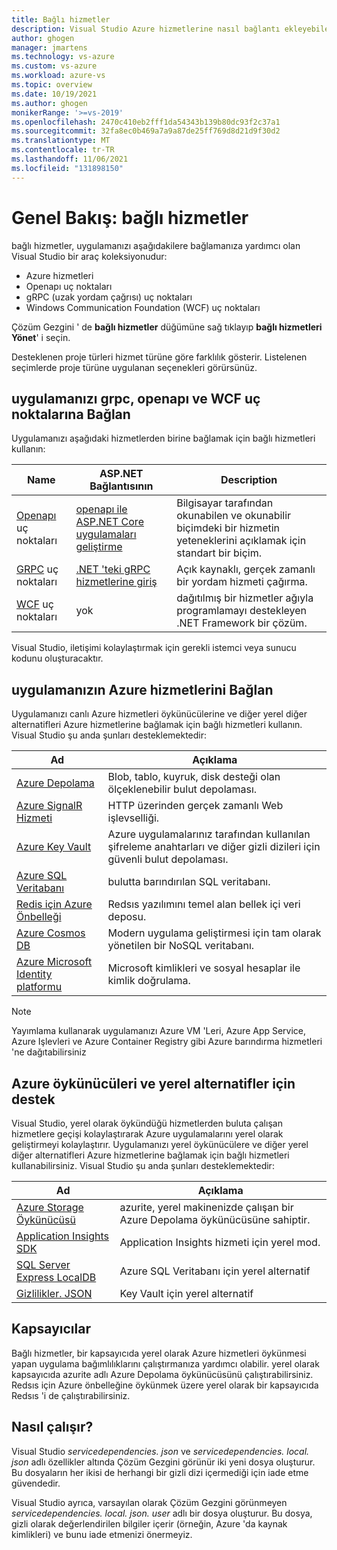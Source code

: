 ```yaml
---
title: Bağlı hizmetler
description: Visual Studio Azure hizmetlerine nasıl bağlantı ekleyebileceğiniz hakkında bilgi edinin
author: ghogen
manager: jmartens
ms.technology: vs-azure
ms.custom: vs-azure
ms.workload: azure-vs
ms.topic: overview
ms.date: 10/19/2021
ms.author: ghogen
monikerRange: '>=vs-2019'
ms.openlocfilehash: 2470c410eb2fff1da54343b139b80dc93f2c37a1
ms.sourcegitcommit: 32fa8ec0b469a7a9a87de25ff769d8d21d9f30d2
ms.translationtype: MT
ms.contentlocale: tr-TR
ms.lasthandoff: 11/06/2021
ms.locfileid: "131898150"
---
```

# <a name="overview-connected-services"></a>Genel Bakış: bağlı hizmetler

bağlı hizmetler, uygulamanızı aşağıdakilere bağlamanıza yardımcı olan Visual Studio bir araç koleksiyonudur:

* Azure hizmetleri
* Openapı uç noktaları
* gRPC (uzak yordam çağrısı) uç noktaları
* Windows Communication Foundation (WCF) uç noktaları

Çözüm Gezgini ' de **bağlı hizmetler** düğümüne sağ tıklayıp **bağlı hizmetleri Yönet**' i seçin.

Desteklenen proje türleri hizmet türüne göre farklılık gösterir. Listelenen seçimlerde proje türüne uygulanan seçenekleri görürsünüz.

## <a name="connect-your-app-to-grpc-openapi-and-wcf-endpoints"></a>uygulamanızı grpc, openapı ve WCF uç noktalarına Bağlan

Uygulamanızı aşağıdaki hizmetlerden birine bağlamak için bağlı hizmetleri kullanın:

| Name | ASP.NET Bağlantısının | Description |
|-|-|-|
| [Openapı](https://github.com/OAI/OpenAPI-Specification) uç noktaları | [openapı ile ASP.NET Core uygulamaları geliştirme](/aspnet/core/web-api/Microsoft.dotnet-openapi) | Bilgisayar tarafından okunabilen ve okunabilir biçimdeki bir hizmetin yeteneklerini açıklamak için standart bir biçim. |
| [GRPC](https://grpc.io/docs/) uç noktaları | [.NET 'teki gRPC hizmetlerine giriş](/aspnet/core/grpc/) | Açık kaynaklı, gerçek zamanlı bir yordam hizmeti çağırma. |
| [WCF](/dotnet/framework/wcf/) uç noktaları | yok | dağıtılmış bir hizmetler ağıyla programlamayı destekleyen .NET Framework bir çözüm. |

Visual Studio, iletişimi kolaylaştırmak için gerekli istemci veya sunucu kodunu oluşturacaktır.

## <a name="connect-your-app-azure-services"></a>uygulamanızın Azure hizmetlerini Bağlan

Uygulamanızı canlı Azure hizmetleri öykünücülerine ve diğer yerel diğer alternatifleri Azure hizmetlerine bağlamak için bağlı hizmetleri kullanın. Visual Studio şu anda şunları desteklemektedir:

| Ad | Açıklama |
| - | - |
| [Azure Depolama](/azure/storage) | Blob, tablo, kuyruk, disk desteği olan ölçeklenebilir bulut depolaması. |
| [Azure SignalR Hizmeti](/azure/azure-signalr/signalr-overview) | HTTP üzerinden gerçek zamanlı Web işlevselliği. |
| [Azure Key Vault](/azure/key-vault/general/overview) | Azure uygulamalarınız tarafından kullanılan şifreleme anahtarları ve diğer gizli dizileri için güvenli bulut depolaması. |
| [Azure SQL Veritabanı](/azure/azure-sql) | bulutta barındırılan SQL veritabanı. |
| [Redis için Azure Önbelleği](/azure/azure-cache-for-redis/cache-overview)| Redsıs yazılımını temel alan bellek içi veri deposu. |
| [Azure Cosmos DB](/azure/cosmos-db/introduction) | Modern uygulama geliştirmesi için tam olarak yönetilen bir NoSQL veritabanı.| 
| [Azure Microsoft Identity platformu](/azure/active-directory/develop/v2-overview) | Microsoft kimlikleri ve sosyal hesaplar ile kimlik doğrulama. |

> [!NOTE]
> Yayımlama kullanarak uygulamanızı Azure VM 'Leri, Azure App Service, Azure Işlevleri ve Azure Container Registry gibi Azure barındırma hizmetleri 'ne dağıtabilirsiniz

## <a name="support-for-azure-emulators-and-local-alternatives"></a>Azure öykünücüleri ve yerel alternatifler için destek

Visual Studio, yerel olarak öykündüğü hizmetlerden buluta çalışan hizmetlere geçişi kolaylaştırarak Azure uygulamalarını yerel olarak geliştirmeyi kolaylaştırır. Uygulamanızı yerel öykünücülere ve diğer yerel diğer alternatifleri Azure hizmetlerine bağlamak için bağlı hizmetleri kullanabilirsiniz. Visual Studio şu anda şunları desteklemektedir:

| Ad | Açıklama |
| - | - |
| [Azure Storage Öykünücüsü](/azure/storage/common/storage-use-azurite?toc=%2Fazure%2Fstorage%2Fblobs%2Ftoc.json&tabs=visual-studio) | azurite, yerel makinenizde çalışan bir Azure Depolama öykünücüsüne sahiptir. |
| [Application Insights SDK](/azure/azure-monitor/app/app-insights-overview) | Application Insights hizmeti için yerel mod.  |
| [SQL Server Express LocalDB](/sql/database-engine/configure-windows/sql-server-express-localdb) | Azure SQL Veritabanı için yerel alternatif |
| [Gizlilikler. JSON](/aspnet/core/security/app-secrets?tabs=windows) | Key Vault için yerel alternatif |

## <a name="containers"></a>Kapsayıcılar

Bağlı hizmetler, bir kapsayıcıda yerel olarak Azure hizmetleri öykünmesi yapan uygulama bağımlılıklarını çalıştırmanıza yardımcı olabilir. yerel olarak kapsayıcıda azurite adlı Azure Depolama öykünücüsünü çalıştırabilirsiniz. Redsıs için Azure önbelleğine öykünmek üzere yerel olarak bir kapsayıcıda Redsıs 'i de çalıştırabilirsiniz.

## <a name="how-it-works"></a>Nasıl çalışır?

Visual Studio *servicedependencies. json* ve *servicedependencies. local. json* adlı özellikler altında Çözüm Gezgini görünür iki yeni dosya oluşturur. Bu dosyaların her ikisi de herhangi bir gizli dizi içermediği için iade etme güvendedir.

Visual Studio ayrıca, varsayılan olarak Çözüm Gezgini görünmeyen *servicedependencies. local. json. user* adlı bir dosya oluşturur. Bu dosya, gizli olarak değerlendirilen bilgiler içerir (örneğin, Azure 'da kaynak kimlikleri) ve bunu iade etmenizi önermeyiz.

